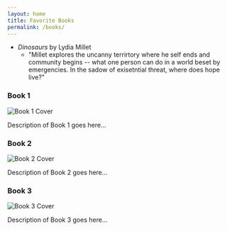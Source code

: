 ```yaml
---
layout: home
title: Favorite Books
permalink: /books/
---
```

- *Dinosaurs* by Lydia Millet
    - "Millet explores the uncanny terrirtory where he self ends and community begins -- what one person can do in a world beset by emergencies. In the sadow of exisetntial threat, where does hope live?"


### Book 1

![Book 1 Cover](/images/book1.jpg)

Description of Book 1 goes here...

### Book 2

![Book 2 Cover](/images/book2.jpg)

Description of Book 2 goes here...

### Book 3

![Book 3 Cover](/images/book3.jpg)

Description of Book 3 goes here...